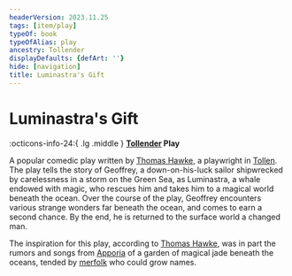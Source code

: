 ```yaml
---
headerVersion: 2023.11.25
tags: [item/play]
typeOf: book
typeOfAlias: play
ancestry: Tollender
displayDefaults: {defArt: ''}
hide: [navigation]
title: Luminastra's Gift
---
```

# Luminastra's Gift
:octicons-info-24:{ .lg .middle } **[Tollender](<../../gazetteer/western-green-sea/tollen/tollen.md>) Play**  

A popular comedic play written by [Thomas Hawke](<../../people/tollenders/thomas-hawke.md>), a playwright in [Tollen](<../../gazetteer/western-green-sea/tollen/tollen.md>). The play tells the story of Geoffrey, a down-on-his-luck sailor shipwrecked by carelessness in a storm on the Green Sea, as Luminastra, a whale endowed with magic, who rescues him and takes him to a magical world beneath the ocean. Over the course of the play, Geoffrey encounters various strange wonders far beneath the ocean, and comes to earn a second chance. By the end, he is returned to the surface world a changed man. 

The inspiration for this play, according to [Thomas Hawke](<../../people/tollenders/thomas-hawke.md>), was in part the rumors and songs from [Apporia](<../../gazetteer/west-coast/chardonian-empire/apporia/apporia.md>) of a garden of magical jade beneath the oceans, tended by [merfolk](<../../species/unusual-species/merfolk.md>) who could grow names. 